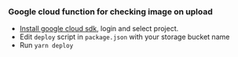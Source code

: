 ### Google cloud function for checking image on upload
- [Install google cloud sdk](https://cloud.google.com/sdk/docs/install), login and select project.
- Edit `deploy` script in `package.json` with your storage bucket name
- Run `yarn deploy`